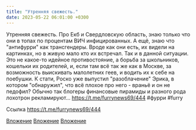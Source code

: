 ```yaml
---
title: "Утренняя свежесть."
date: 2023-05-22 06:01:00 +0300
---
```


Утренняя свежесть.
Про Екб и Свердловскую область, знаю только что они в топах по процентам ВИЧ инфицированных.
А ещё, знаю что "антифурри" как трансгендеры. Вроде как они есть, их видели на картинках, но в живую мало кто их встречал.
Так и в данной ситуации. Это не какое-то идейное противостояние, а борьба за школьников, кошельки их родителей, и, если там всё так же как в Москве, за возможность выискивать малолетних геев, и водить их к себе на поебушки.
К стати, Роско уже выпустил "разоблачение" Эрика, в котором "обнаружил", что всё плохое про него - враньё и он не педофил? Обычно так блогеры финансовые пирамиды и разного рода лохотрон рекламируют...
https://t.me/furrynews69/444
#фурри #furry


Ссылка
https://t.me/furrynews69/444

[Вложение](/assets/vk_photos/3/op5Pgxf3ac4.jpg)
[Вложение](/assets/vk_photos/2/KObpOhylKrQ.jpg)
[Вложение](https://t.me/furrynews69/444)
